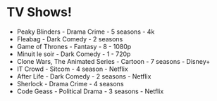 # TV Shows!

- Peaky Blinders - Drama Crime - 5 seasons - 4k
- Fleabag - Dark Comedy - 2 seasons
- Game of Thrones - Fantasy - 8 - 1080p
- Minuit le soir - Dark Comedy - 1 - 720p
- Clone Wars, The Animated Series - Cartoon - 7 seasons - Disney+
- IT Crowd - Sitcom - 4 season - Netflix
- After Life - Dark Comedy - 2 seasons - Netflix
- Sherlock - Drama Crime - 4 seasons
- Code Geass - Political Drama - 3 seasons - Netflix